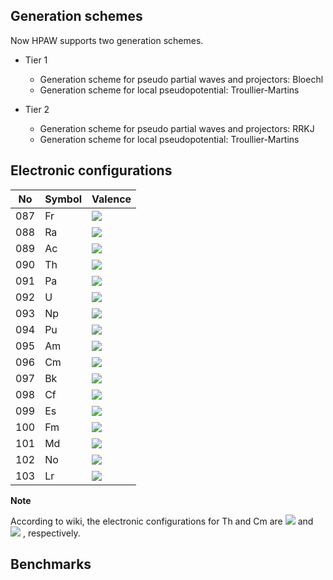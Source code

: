 ## Generation schemes

Now HPAW supports two generation schemes.

* Tier 1
    * Generation scheme for pseudo partial waves and projectors: Bloechl
    * Generation scheme for local pseudopotential: Troullier-Martins

* Tier 2
    * Generation scheme for pseudo partial waves and projectors: RRKJ
    * Generation scheme for local pseudopotential: Troullier-Martins

## Electronic configurations

No | Symbol | Valence
------------ | ------------- | ------------
087 | Fr | <img src="https://latex.codecogs.com/svg.latex?\Large&space;[Rn]7s^{1}"/>
088 | Ra | <img src="https://latex.codecogs.com/svg.latex?\Large&space;[Rn]7s^{2}"/>
089 | Ac | <img src="https://latex.codecogs.com/svg.latex?\Large&space;[Rn]5f^{0}6d^{1}7s^{2}"/>
090 | Th | <img src="https://latex.codecogs.com/svg.latex?\Large&space;[Rn]5f^{1}6d^{1}7s^{2}"/>
091 | Pa | <img src="https://latex.codecogs.com/svg.latex?\Large&space;[Rn]5f^{2}6d^{1}7s^{2}"/>
092 | U  | <img src="https://latex.codecogs.com/svg.latex?\Large&space;[Rn]5f^{3}6d^{1}7s^{2}"/>
093 | Np | <img src="https://latex.codecogs.com/svg.latex?\Large&space;[Rn]5f^{4}6d^{1}7s^{2}"/>
094 | Pu | <img src="https://latex.codecogs.com/svg.latex?\Large&space;[Rn]5f^{6}6d^{0}7s^{2}"/>
095 | Am | <img src="https://latex.codecogs.com/svg.latex?\Large&space;[Rn]5f^{7}6d^{0}7s^{2}"/>
096 | Cm | <img src="https://latex.codecogs.com/svg.latex?\Large&space;[Rn]5f^{8}6d^{0}7s^{2}"/>
097 | Bk | <img src="https://latex.codecogs.com/svg.latex?\Large&space;[Rn]5f^{9}6d^{0}7s^{2}"/>
098 | Cf | <img src="https://latex.codecogs.com/svg.latex?\Large&space;[Rn]5f^{10}6d^{0}7s^{2}"/>
099 | Es | <img src="https://latex.codecogs.com/svg.latex?\Large&space;[Rn]5f^{11}6d^{0}7s^{2}"/>
100 | Fm | <img src="https://latex.codecogs.com/svg.latex?\Large&space;[Rn]5f^{12}6d^{0}7s^{2}"/>
101 | Md | <img src="https://latex.codecogs.com/svg.latex?\Large&space;[Rn]5f^{13}6d^{0}7s^{2}"/>
102 | No | <img src="https://latex.codecogs.com/svg.latex?\Large&space;[Rn]5f^{14}6d^{0}7s^{2}"/>
103 | Lr | <img src="https://latex.codecogs.com/svg.latex?\Large&space;[Rn]5f^{14}7s^{2}7p^{1}"/>

**Note**

According to wiki, the electronic configurations for Th and Cm are <img src="https://latex.codecogs.com/svg.latex?\Large&space;[Rn]6d^{2}7s^{2}"/> and <img src="https://latex.codecogs.com/svg.latex?\Large&space;[Rn]5f^{7}6d^{1}7s^{2}"/> , respectively.



## Benchmarks
